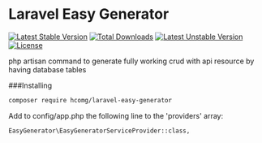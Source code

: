 # Laravel Easy Generator

[![Latest Stable Version](https://poser.pugx.org/hcomg/laravel-easy-generator/v/stable)](https://packagist.org/packages/hcomg/laravel-easy-generator) [![Total Downloads](https://poser.pugx.org/hcomg/laravel-easy-generator/downloads)](https://packagist.org/packages/hcomg/laravel-easy-generator) [![Latest Unstable Version](https://poser.pugx.org/hcomg/laravel-easy-generator/v/unstable)](https://packagist.org/packages/hcomg/laravel-easy-generator) [![License](https://poser.pugx.org/hcomg/laravel-easy-generator/license)](https://packagist.org/packages/hcomg/laravel-easy-generator)

php artisan command to generate fully working crud with api resource by having database tables

###Installing

```bash
composer require hcomg/laravel-easy-generator
```

Add to config/app.php the following line to the 'providers' array:

```bash
EasyGenerator\EasyGeneratorServiceProvider::class,
```

